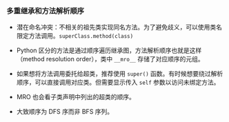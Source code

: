 ### 多重继承和方法解析顺序

- 潜在命名冲突：不相关的祖先类实现同名方法。为了避免歧义，可以使用类名限定方法调用。`superClass.method(class)`

- Python 区分的方法是通过顺序遍历继承图，方法解析顺序也就是这样（method resolution order），类中 `__mro__` 存储了对应顺序的元组。

- 如果想将方法调用委托给超类，推荐使用 `super()` 函数。有时候想要绕过解析顺序，可以直接调用对应类。但需要显示传入 `self` 参数以访问未绑定方法。

- MRO 也会看子类声明中列出的超类的顺序。

- 大致顺序为 DFS 序而非 BFS 序列。